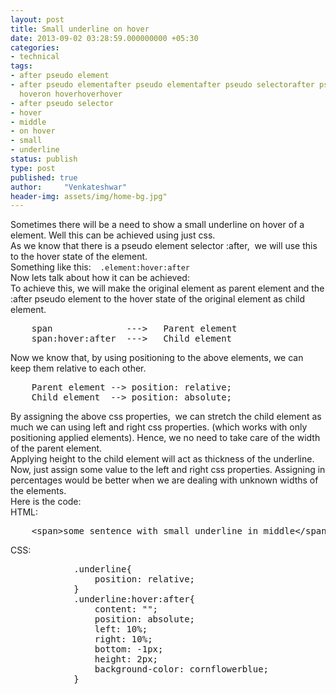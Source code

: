 ```yaml
---
layout: post
title: Small underline on hover
date: 2013-09-02 03:28:59.000000000 +05:30
categories:
- technical
tags:
- after pseudo element
- after pseudo elementafter pseudo elementafter pseudo selectorafter pseudo selectorunderlineunderlinesmallsmallmiddlemiddleon
  hoveron hoverhoverhover
- after pseudo selector
- hover
- middle
- on hover
- small
- underline
status: publish
type: post
published: true
author:     "Venkateshwar"
header-img: assets/img/home-bg.jpg"
---
```

<div>Sometimes there will be a need to show a small underline on hover of a element. Well this can be achieved using just css.</div>
<div></div>
<div>As we know that there is a pseudo element selector :after,  we will use this to the hover state of the element.</div>
<div></div>
<div>Something like this:  <code> .element:hover:after</code></div>
<div></div>
<div>Now lets talk about how it can be achieved:</div>
<div>To achieve this, we will make the original element as parent element and the :after pseudo element to the hover state of the original element as child element.</div>
<div></div>
<pre>    span              ---&gt;   Parent element
    span:hover:after  ---&gt;   Child element</pre>
<div></div>
<div>Now we know that, by using positioning to the above elements, we can keep them relative to each other.</div>
<div></div>
<pre>    Parent element --&gt; position: relative;
    Child element  --&gt; position: absolute;</pre>
<div></div>
<div>By assigning the above css properties,  we can stretch the child element as much we can using left and right css properties. (which works with only positioning applied elements). Hence, we no need to take care of the width of the parent element.</div>
<div>Applying height to the child element will act as thickness of the underline.</div>
<div>Now, just assign some value to the left and right css properties. Assigning in percentages would be better when we are dealing with unknown widths of the elements.</div>
<div></div>
<div>Here is the code:</div>
<div></div>
<div>HTML:</div>
<div></div>
<pre>    &lt;span&gt;some sentence with small underline in middle&lt;/span&gt;</pre>
<div>CSS:</div>
<div></div>
<pre>            .underline{
                position: relative;
            }
            .underline:hover:after{
                content: "";
                position: absolute;
                left: 10%;
                right: 10%;
                bottom: -1px;
                height: 2px;
                background-color: cornflowerblue;
            }</pre>
